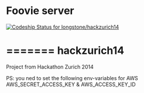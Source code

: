 # Foovie server #

[ ![Codeship Status for longstone/hackzurich14](https://www.codeship.io/projects/feed54b0-383d-0132-52d3-6ed5aaf58bcd/status)](https://www.codeship.io/projects/41940)

=======
hackzurich14
============

Project from Hackathon Zurich 2014

PS: you ned to set the following env-variables for AWS AWS_SECRET_ACCESS_KEY & AWS_ACCESS_KEY_ID

